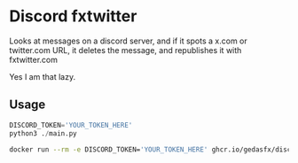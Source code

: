 # Discord fxtwitter

Looks at messages on a discord server, and if it spots a x.com or twitter.com URL, it deletes the message, and republishes it with fxtwitter.com

Yes I am that lazy.

## Usage

```py
DISCORD_TOKEN='YOUR_TOKEN_HERE'
python3 ./main.py
```

```bash
docker run --rm -e DISCORD_TOKEN='YOUR_TOKEN_HERE' ghcr.io/gedasfx/discord-fxtwitter
```
